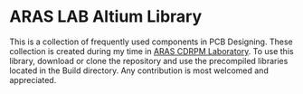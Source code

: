 # ARAS LAB Altium Library

This is a collection of frequently used components in PCB Designing. These collection is created during my time in <a href="https://aras.kntu.ac.ir/" target="_blank">ARAS CDRPM Laboratory</a>. To use this library, download or clone the repository and use the precompiled libraries located in the Build directory. Any contribution is most welcomed and appreciated. 